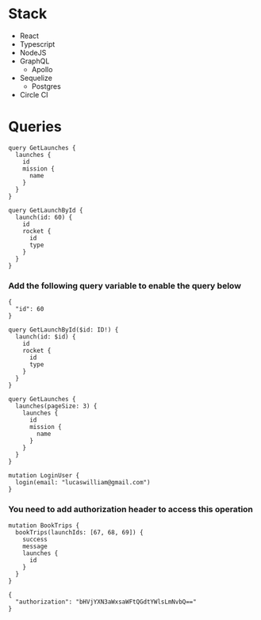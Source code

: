 # Stack

* React
* Typescript
* NodeJS
* GraphQL
  * Apollo
* Sequelize
  * Postgres
* Circle CI


# Queries

```
query GetLaunches {
  launches {
    id
    mission {
      name
    }
  }
}
```

```
query GetLaunchById {
  launch(id: 60) {
    id
    rocket {
      id
      type
    }
  }
}
```

### Add the following query variable to enable the query below

```
{
  "id": 60
}
```

```
query GetLaunchById($id: ID!) {
  launch(id: $id) {
    id
    rocket {
      id
      type
    }
  }
}
```

```
query GetLaunches {
  launches(pageSize: 3) {
    launches {
      id
      mission {
        name
      }
    }
  }
}
```

```
mutation LoginUser {
  login(email: "lucaswilliam@gmail.com")
}
```

### You need to add authorization header to access this operation

```
mutation BookTrips {
  bookTrips(launchIds: [67, 68, 69]) {
    success
    message
    launches {
      id
    }
  }
}
```

```
{
  "authorization": "bHVjYXN3aWxsaWFtQGdtYWlsLmNvbQ=="
}
```
